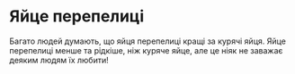 # Яйце перепелиці

Багато людей думають, що яйця перепелиці кращі за курячі яйця. Яйце перепелиці
менше та рідкіше, ніж куряче яйце, але це ніяк не заважає деяким людям їх
любити!
